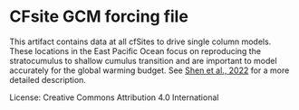 # CFsite GCM forcing file 

This artifact contains data at all cfSites to drive single column models. These locations in the East Pacific Ocean focus on reproducing the stratocumulus to shallow cumulus transition and are important to model accurately for the global warming budget. See [Shen et al., 2022](https://doi.org/10.1029/2021MS002631) for a more detailed description.


License: Creative Commons Attribution 4.0 International